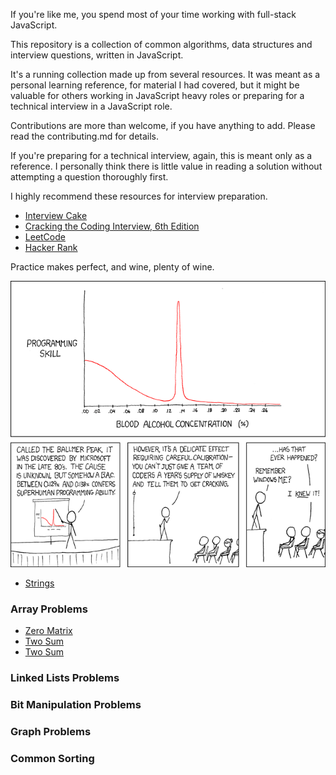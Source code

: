 
If you're like me, you spend most of your time working with full-stack JavaScript.

This repository is a collection of common algorithms, data structures and interview
questions, written in JavaScript.

It's a running collection made up from several resources. It was meant as a personal
learning reference, for material I had covered, but it might be valuable for others
working in JavaScript heavy roles or preparing for a technical interview in a JavaScript
role.

Contributions are more than welcome, if you have anything to add. Please read the
contributing.md for details.

If you're preparing for a technical interview, again, this is meant only as a reference.
I personally think there is little value in reading a solution without attempting
a question thoroughly first.

I highly recommend these resources for interview preparation.

* [Interview Cake](https://www.interviewcake.com)
* [Cracking the Coding Interview, 6th Edition](https://www.careercup.com/book)
* [LeetCode](https://leetcode.com/)
* [Hacker Rank](https://www.hackerrank.com/)

Practice makes perfect, and wine, plenty of wine.

![alt tag](/ballmer_peak.png)

* [Strings](/assets/strings/_docs/index.md)



### Array Problems

* [Zero Matrix](/assets/arrays/questions/zero_matrix/zero_matrix.js)
* [Two Sum](/assets/arrays/questions/two_sum/two_sum.js)
* [Two Sum](/assets/arrays/questions/single_riffle_shuffle/single_riffle_shuffle.js)

### Linked Lists Problems

### Bit Manipulation Problems

### Graph Problems

### Common Sorting
